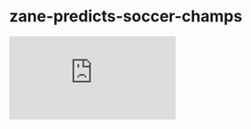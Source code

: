 # zane-predicts-soccer-champs
![alt tag](https://github.com/thezane/zane-predicts-soccer-champs/blob/master/soccer.pdf)
